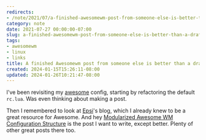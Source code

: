 ```yaml
---
redirects:
- /note/2021/07/a-finished-awesomewm-post-from-someone-else-is-better-than-a-draft-from-me/
category: note
date: 2021-07-27 00:00:00-07:00
slug: a-finished-awesomewm-post-from-someone-else-is-better-than-a-draft-from-me
tags:
- awesomewm
- linux
- links
title: A finished Awesomewm post from someone else is better than a draft from me
created: 2024-01-15T15:26:11-08:00
updated: 2024-01-26T10:21:47-08:00
---
```


I've been revisiting my [awesome](https://awesomewm.org) config, starting by refactoring the default `rc.lua`.  Was even thinking about making a post.

Then I remembered to look at [Epsi](http://epsi-rns.github.io)'s blog, which I already knew to be a great resource for Awesome.  And hey [Modularized Awesome WM Configuration Structure](http://epsi-rns.github.io/desktop/2016/07/06/modularized-awesome-structure.html) is the post I want to write, except better. Plenty of other great posts there too.
